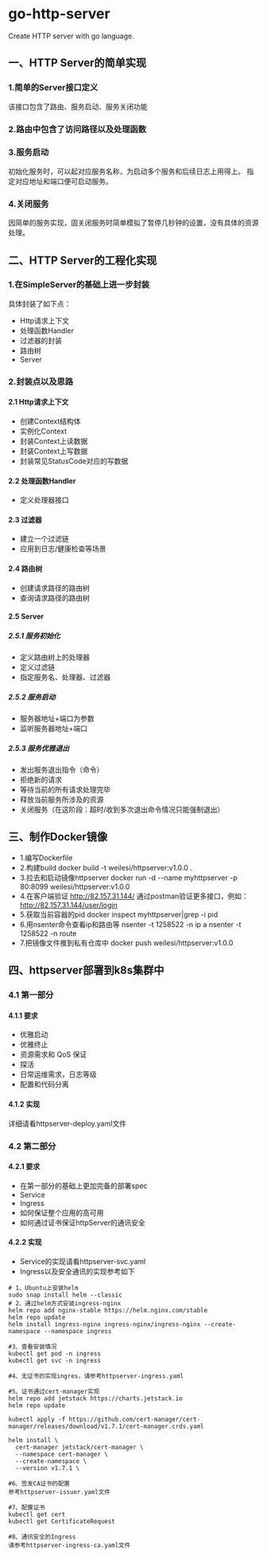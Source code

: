 # go-http-server
Create HTTP server with go language.
## 一、HTTP Server的简单实现
### 1.简单的Server接口定义
该接口包含了路由、服务启动、服务关闭功能
### 2.路由中包含了访问路径以及处理函数
### 3.服务启动
初始化服务时，可以起对应服务名称，为启动多个服务和后续日志上用得上。
指定对应地址和端口便可启动服务。
### 4.关闭服务
因简单的服务实现，固关闭服务时简单模拟了暂停几秒钟的设置，没有具体的资源处理。

## 二、HTTP Server的工程化实现
### 1.在SimpleServer的基础上进一步封装
具体封装了如下点：
- Http请求上下文
- 处理函数Handler
- 过滤器的封装
- 路由树
- Server
### 2.封装点以及思路
#### 2.1 Http请求上下文
- 创建Context结构体
- 实例化Context
- 封装Context上读数据
- 封装Context上写数据
- 封装常见StatusCode对应的写数据
#### 2.2 处理函数Handler
- 定义处理器接口
#### 2.3 过滤器
- 建立一个过滤链
- 应用到日志/健康检查等场景
#### 2.4 路由树
- 创建请求路径的路由树
- 查询请求路径的路由树
#### 2.5 Server
##### 2.5.1 服务初始化
- 定义路由树上的处理器
- 定义过滤链
- 指定服务名、处理器、过滤器
##### 2.5.2 服务启动
- 服务器地址+端口为参数
- 监听服务器地址+端口
##### 2.5.3 服务优雅退出
- 发出服务退出指令（命令）
- 拒绝新的请求
- 等待当前的所有请求处理完毕
- 释放当前服务所涉及的资源
- 关闭服务（在这阶段：超时/收到多次退出命令情况只能强制退出）
## 三、制作Docker镜像
- 1.编写Dockerfile
- 2.构建build
  docker build -t weilesi/httpserver:v1.0.0 .
- 3.拉去和启动镜像httpserver
  docker run -d --name myhttpserver -p 80:8099 weilesi/httpserver:v1.0.0
- 4.在客户端验证
  http://82.157.31.144/
  通过postman验证更多接口，例如：http://82.157.31.144/user/login
- 5.获取当前容器的pid
  docker inspect myhttpserver|grep -i pid
- 6.用nsenter命令查看ip和路由等
  nsenter -t 1258522 -n ip a
  nsenter -t 1258522 -n route
- 7.把镜像文件推到私有仓库中
  docker push weilesi/httpserver:v1.0.0
## 四、httpserver部署到k8s集群中
### 4.1 第一部分
#### 4.1.1 要求
- 优雅启动
- 优雅终止
- 资源需求和 QoS 保证
- 探活
- 日常运维需求，日志等级
- 配置和代码分离
#### 4.1.2 实现
详细请看httpserver-deploy.yaml文件
### 4.2 第二部分
#### 4.2.1 要求
- 在第一部分的基础上更加完备的部署spec
- Service
- Ingress
- 如何保证整个应用的高可用
- 如何通过证书保证httpServer的通讯安全
#### 4.2.2 实现
- Service的实现请看httpserver-svc.yaml
- Ingress以及安全通讯的实现参考如下
  
````
# 1、Ubuntu上安装helm
sudo snap install helm --classic
# 2、通过helm方式安装ingress-nginx
helm repo add nginx-stable https://helm.nginx.com/stable
helm repo update
helm install ingress-nginx ingress-nginx/ingress-nginx --create-namespace --namespace ingress

#3、查看安装情况
kubectl get pod -n ingress
kubectl get svc -n ingress

#4、无证书的实现ingres，请参考httpserver-ingress.yaml

#5、证书通过cert-manager实现
helm repo add jetstack https://charts.jetstack.io
helm repo update

kubectl apply -f https://github.com/cert-manager/cert-manager/releases/download/v1.7.1/cert-manager.crds.yaml

helm install \
  cert-manager jetstack/cert-manager \
  --namespace cert-manager \
  --create-namespace \
  --version v1.7.1 \

#6、签发CA证书的配置
参考httpserver-issuer.yaml文件

#7、配置证书
kubectl get cert
kubectl get CertificateRequest

#8、通讯安全的Ingress
请参考httpserver-ingress-ca.yaml文件

````




